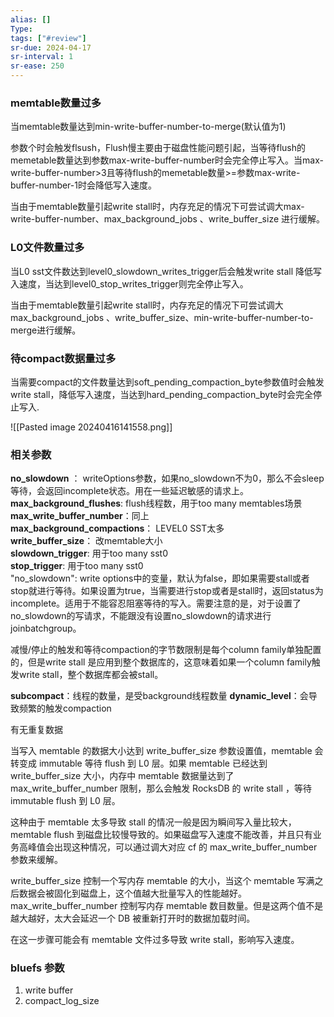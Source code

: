 ```yaml
---
alias: []
Type: 
tags: ["#review"]
sr-due: 2024-04-17
sr-interval: 1
sr-ease: 250
---
```

### memtable数量过多
当memtable数量达到min-write-buffer-number-to-merge(默认值为1)

参数个时会触发flsush，Flush慢主要由于磁盘性能问题引起，当等待flush的memetable数量达到参数max-write-buffer-number时会完全停止写入。当max-write-buffer-number>3且等待flush的memetable数量>=参数max-write-buffer-number-1时会降低写入速度。

当由于memtable数量引起write stall时，内存充足的情况下可尝试调大max-write-buffer-number、max_background_jobs 、write_buffer_size 进行缓解。
### L0文件数量过多
当L0 sst文件数达到level0_slowdown_writes_trigger后会触发write stall 降低写入速度，当达到level0_stop_writes_trigger则完全停止写入。

当由于memtable数量引起write stall时，内存充足的情况下可尝试调大max_background_jobs 、write_buffer_size、min-write-buffer-number-to-merge进行缓解。
### 待compact数据量过多
当需要compact的文件数量达到soft_pending_compaction_byte参数值时会触发write stall，降低写入速度，当达到hard_pending_compaction_byte时会完全停止写入.

![[Pasted image 20240416141558.png]]
### 相关参数

**no_slowdown** ： writeOptions参数，如果no_slowdown不为0，那么不会sleep等待，会返回incomplete状态。用在一些延迟敏感的请求上。  
**max_background_flushes**: flush线程数，用于too many memtables场景  
**max_write_buffer_number**：同上  
**max_background_compactions**： LEVEL0 SST太多  
**write_buffer_size**： 改memtable大小  
**slowdown_trigger**: 用于too many sst0  
**stop_trigger**: 用于too many sst0  
"no_slowdown": write options中的变量，默认为false，即如果需要stall或者stop就进行等待。如果设置为true，当需要进行stop或者是stall时，返回status为incomplete。适用于不能容忍阻塞等待的写入。需要注意的是，对于设置了no_slowdown的写请求，不能跟没有设置no_slowdown的请求进行joinbatchgroup。

减慢/停止的触发和等待compaction的字节数限制是每个column family单独配置的，但是write stall 是应用到整个数据库的，这意味着如果一个column family触发write stall，整个数据库都会被stall。

**subcompact**：线程的数量，是受background线程数量
**dynamic_level**：会导致频繁的触发compaction

有无重复数据

当写入 memtable 的数据大小达到 write_buffer_size 参数设置值，memtable 会转变成 immutable 等待 flush 到 L0 层。如果 memtable 已经达到 write_buffer_size 大小，内存中 memtable 数据量达到了 max_write_buffer_number 限制，那么会触发 RocksDB 的 write stall ，等待 immutable flush 到 L0 层。

这种由于 memtable 太多导致 stall 的情况一般是因为瞬间写入量比较大，memtable flush 到磁盘比较慢导致的。如果磁盘写入速度不能改善，并且只有业务高峰值会出现这种情况，可以通过调大对应 cf 的 max_write_buffer_number 参数来缓解。

write_buffer_size 控制一个写内存 memtable 的大小，当这个 memtable 写满之后数据会被固化到磁盘上，这个值越大批量写入的性能越好。max_write_buffer_number 控制写内存 memtable 数目数量。但是这两个值不是越大越好，太大会延迟一个 DB 被重新打开时的数据加载时间。

在这一步骤可能会有 memtable 文件过多导致 write stall，影响写入速度。
### bluefs 参数
1. write buffer
2. compact_log_size